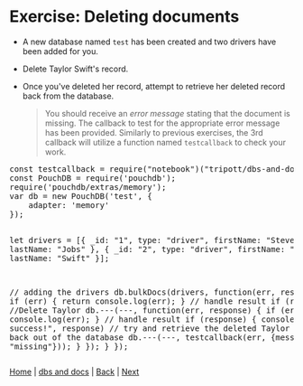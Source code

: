 # Exercise: Deleting documents

- A new database named `test` has been created and two drivers have been added for you.
- Delete Taylor Swift's record.  
- Once you've deleted her record, attempt to retrieve her deleted record back from the database.

  > You should receive an _error message_ stating that the document is missing.  The callback to test for the appropriate error message has been provided.  Similarly to previous exercises, the 3rd callback will utilize a function named `testcallback` to check your work.

<div class="tonic">
<pre>
const testcallback = require("notebook")("tripott/dbs-and-docs-test-delete/latest");
const PouchDB = require('pouchdb');
require('pouchdb/extras/memory');
var db = new PouchDB('test', {
    adapter: 'memory'
});

let drivers = [{
    _id: "1",
    type: "driver",
    firstName: "Steve",
    lastName: "Jobs"
}, {
    _id: "2",
    type: "driver",
    firstName: "Taylor",
    lastName: "Swift"
}];

// adding the drivers
db.bulkDocs(drivers, function(err, response) {
    if (err) {
        return console.log(err);
    }
    // handle result
    if (response) {
        //Delete Taylor
        db.---(---,  function(err, response) {
            if (err) {
                return console.log(err);
            }
            // handle result
            if (response) {
                console.log("Delete success!", response)
                // try and retrieve the deleted Taylor Swift record back out of the database
                db.---(---, testcallback(err, {message: "missing"}));
            }
        });
    }
});
</pre>
</div>


[Home](/)  |  [dbs and docs](/dbs-and-docs)  |  [Back](/dbs-and-docs/6)  |  [Next](/dbs-and-docs/8)   
